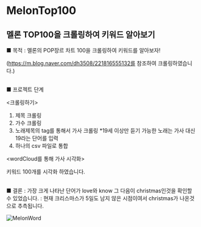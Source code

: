 # MelonTop100

## 멜론 TOP100을 크롤링하여 키워드 알아보기

■ 목적
: 멜론의 POP장르 차트 100을 크롤링하여 키워드를 알아보자!

(https://m.blog.naver.com/dh3508/221816555132를 참조하여 크롤링하였습니다.)

##
■ 프로젝트 단계

<크롤링하기>
1. 제목 크롤링
2. 가수 크롤링
3. 노래제목의 tag를 통해서 가사 크롤링
*19세 이상만 듣기 가능한 노래는 가사 대신 19라는 단어를 입력
4. 하나의 csv 파일로 통합

<wordCloud를 통해 가사 시각화>

키워드 100개를 시각화 하였습니다.

##
■ 결론
: 가장 크게 나타난 단어가 love와 know 그 다음이 christmas인것을 확인할 수 있었습니다.
: 현재 크리스마스가 5일도 남지 않은 시점이여서 christmas가 나온것으로 추측됩니다.


![MelonWord](https://user-images.githubusercontent.com/84650375/146874492-ce35235a-e83b-4261-ad31-e50dc583f9bc.png)

